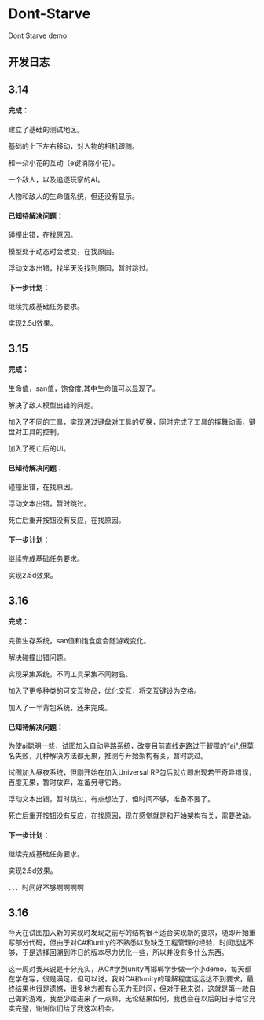 # Dont-Starve
Dont Starve demo

## 开发日志

## 3.14

#### 完成：

建立了基础的测试地区。

基础的上下左右移动，对人物的相机跟随。

和一朵小花的互动（e键消除小花）。

一个敌人，以及追逐玩家的AI。

人物和敌人的生命值系统，但还没有显示。

#### 已知待解决问题：

碰撞出错，在找原因。

模型处于动态时会改变，在找原因。

浮动文本出错，找半天没找到原因，暂时跳过。

#### 下一步计划：

继续完成基础任务要求。

实现2.5d效果。

## 3.15

#### 完成：

生命值，san值，饱食度,其中生命值可以显现了。

解决了敌人模型出错的问题。

加入了不同的工具，实现通过键盘对工具的切换，同时完成了工具的挥舞动画，键盘对工具的控制。

加入了死亡后的Ui。

#### 已知待解决问题：

碰撞出错，在找原因。

浮动文本出错，暂时跳过。

死亡后重开按钮没有反应，在找原因。

#### 下一步计划：

继续完成基础任务要求。

实现2.5d效果。

## 3.16

#### 完成：

完善生存系统，san值和饱食度会随游戏变化。

解决碰撞出错问题。

实现采集系统，不同工具采集不同物品。

加入了更多种类的可交互物品，优化交互，将交互键设为空格。

加入了一半背包系统，还未完成。

#### 已知待解决问题：

为使ai聪明一些，试图加入自动寻路系统，改变目前直线走路过于智障的“ai",但莫名失败，几种解决方法都无果，推测与开始架构有关，暂时跳过。

试图加入昼夜系统，但刚开始在加入Universal RP包后就立即出现若干奇异错误，百度无果，暂时放弃，准备另寻它路。

浮动文本出错，暂时跳过，有点想法了，但时间不够，准备不要了。

死亡后重开按钮没有反应，在找原因，现在感觉就是和开始架构有关，需要改动。

#### 下一步计划：

继续完成基础任务要求。

实现2.5d效果。



、、、时间好不够啊啊啊啊



## 3.16

今天在试图加入新的实现时发现之前写的结构很不适合实现新的要求，随即开始重写部分代码，但由于对C#和unity的不熟悉以及缺乏工程管理的经验，时间远远不够，于是选择回溯到昨日的版本尽力优化一些，所以并没有多什么东西。

这一周对我来说是十分充实，从C#学到unity再邯郸学步做一个小demo，每天都在学在写，很是满足。但可以说，我对C#和unity的理解程度远远达不到要求，最终结果也很是遗憾，很多地方都有心无力无时间，但对于我来说，这就是第一款自己做的游戏，我至少踏进来了一点嘛，无论结果如何，我也会在以后的日子给它充实完整，谢谢你们给了我这次机会。
